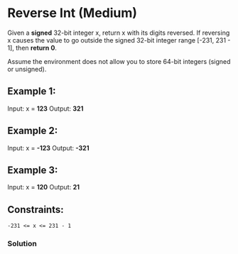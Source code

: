 # Reverse Int (Medium)

Given a **signed** 32-bit integer x, return x with its digits reversed. If reversing x causes the value to go outside the signed 32-bit integer range [-231, 231 - 1], then **return 0**.

Assume the environment does not allow you to store 64-bit integers (signed or unsigned).

 

## Example 1:

Input: x = **123**
Output: **321**

## Example 2:

Input: x = **-123**
Output: **-321**

## Example 3:

Input: x = **120**
Output: **21**

 

## Constraints:

    -231 <= x <= 231 - 1

### Solution

```js


```

